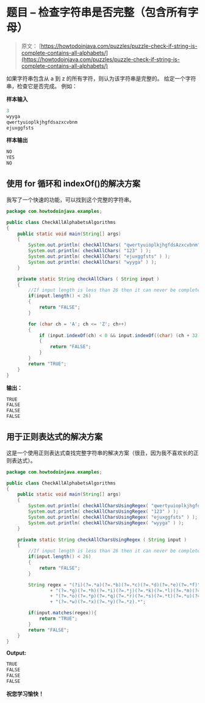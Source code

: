 # 题目 – 检查字符串是否完整（包含所有字母）

> 原文： [https://howtodoinjava.com/puzzles/puzzle-check-if-string-is-complete-contains-all-alphabets/](https://howtodoinjava.com/puzzles/puzzle-check-if-string-is-complete-contains-all-alphabets/)

如果字符串包含从 a 到 z 的所有字符，则认为该字符串是完整的。 给定一个字符串，检查它是否完成。 例如：

**样本输入**

```java
3
wyyga
qwertyuioplkjhgfdsazxcvbnm
ejuxggfsts
```

**样本输出**

```java
NO
YES
NO
```

## 使用 for 循环和 indexOf()的解决方案

我写了一个快速的功能，可以找到这个完整的字符串。

```java
package com.howtodoinjava.examples;

public class CheckAllAlphabetsAlgorithms
{
    public static void main(String[] args)
    {
        System.out.println( checkAllChars( "qwertyuioplkjhgfdsAzxcvbnm" ) );
        System.out.println( checkAllChars( "123" ) );
        System.out.println( checkAllChars( "ejuxggfsts" ) );
        System.out.println( checkAllChars( "wyyga" ) );
    }

    private static String checkAllChars ( String input )
    {
        //If input length is less than 26 then it can never be complete
        if(input.length() < 26)
        {
            return "FALSE";
        }

        for (char ch = 'A'; ch <= 'Z'; ch++)
        {
            if (input.indexOf(ch) < 0 && input.indexOf((char) (ch + 32)) < 0)
            {
                return "FALSE";
            }
        }
        return "TRUE";
    }
}
```

**输出：**

```java
TRUE
FALSE
FALSE
FALSE
```

## 用于正则表达式的解决方案

这是一个使用正则表达式查找完整字符串的解决方案（很丑，因为我不喜欢长的正则表达式）。

```java
package com.howtodoinjava.examples;

public class CheckAllAlphabetsAlgorithms
{
    public static void main(String[] args)
    {
        System.out.println( checkAllCharsUsingRegex( "qwertyuioplkjhgfdsAzxcvbnm" ) );
        System.out.println( checkAllCharsUsingRegex( "123" ) );
        System.out.println( checkAllCharsUsingRegex( "ejuxggfsts" ) );
        System.out.println( checkAllCharsUsingRegex( "wyyga" ) );
    }

    private static String checkAllCharsUsingRegex ( String input )
    {
        //If input length is less than 26 then it can never be complete
        if(input.length() < 26)
        {
            return "FALSE";
        }

        String regex = "(?i)(?=.*a)(?=.*b)(?=.*c)(?=.*d)(?=.*e)(?=.*f)"
                + "(?=.*g)(?=.*h)(?=.*i)(?=.*j)(?=.*k)(?=.*l)(?=.*m)(?=.*n)"
                + "(?=.*o)(?=.*p)(?=.*q)(?=.*r)(?=.*s)(?=.*t)(?=.*u)(?=.*v)"
                + "(?=.*w)(?=.*x)(?=.*y)(?=.*z).*";

        if(input.matches(regex)){
            return "TRUE";
        }
        return "FALSE";
    }
}
```

**Output:**

```java
TRUE
FALSE
FALSE
FALSE
```

**祝您学习愉快！**